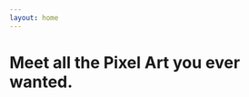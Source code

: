 ```yaml
---
layout: home
---
```

<h1 class="headline headline--large">Meet all the Pixel Art you ever wanted.</h1>